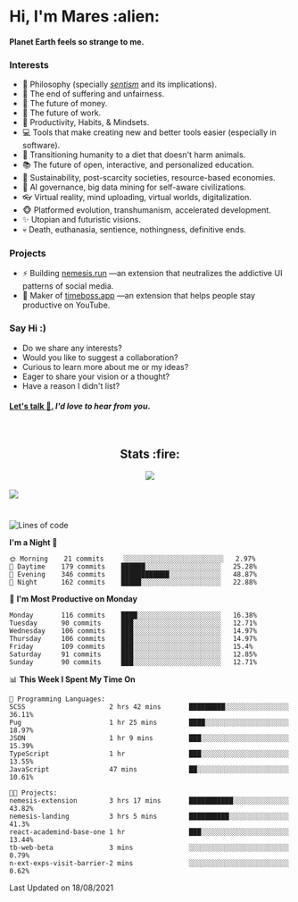 <h1>Hi, I'm Mares :alien:</h1>

#### Planet Earth feels so strange to me.

### **Interests**

- 🌊 Philosophy (specially [_sentism_][sentismmedium] and its implications).
- 🎯 The end of suffering and unfairness.
- 💸 The future of money.
- 💼 The future of work.
- 🧠 Productivity, Habits, & Mindsets.
- 💻 Tools that make creating new and better tools easier (especially in software).
- 🥗 Transitioning humanity to a diet that doesn't harm animals.
- 📚 The future of open, interactive, and personalized education.
- 🌱 Sustainability, post-scarcity societies, resource-based economies.
- 🤖 AI governance, big data mining for self-aware civilizations.
- 👓 Virtual reality, mind uploading, virtual worlds, digitalization.
- 🐵 Platformed evolution, transhumanism, accelerated development.
- ✨ Utopian and futuristic visions.
- 💀 Death, euthanasia, sentience, nothingness, definitive ends.


### **Projects**

- ⚡ Building [nemesis.run](https://nemesis.run) —an extension that neutralizes the addictive UI patterns of social media.
- 💎 Maker of [timeboss.app](https://timeboss.app) —an extension that helps people stay productive on YouTube.


### **Say Hi :)**

- Do we share any interests?
- Would you like to suggest a collaboration?
- Curious to learn more about me or my ideas?
- Eager to share your vision or a thought?
- Have a reason I didn't list?

#### [Let's talk :wave:.](mailto:mareszhar@gmail.com) _I'd love to hear from you_.

[sentismmedium]: https://medium.com/@mareszhar/born-a-prisoner-a-reflection-about-life-its-struggles-and-a-plan-to-escape-d8566ce9b026

<br>

<h2 align="center">Stats :fire:</h2>

<div align="center">
  <img src="https://github-readme-streak-stats.herokuapp.com?user=mareszhar&theme=black-ice&hide_border=true&stroke=FFFFFF15&ring=DF8FFE&fire=DF8FFE&currStreakLabel=DF8FFE&background=1A232A&currStreakNum=86FFAB">
</div>

<!-- Add or remove this: &dates=B1AAB3FF at the end of the streak stats URL if they get bugged and aren't updating -->

<br>

<img src="https://activity-graph.herokuapp.com/graph?username=mareszhar&theme=nord&bg_color=00000000&color=979797&line=DF8FFE&point=00000000&area=true&hide_border=true">

<br>

<h1></h1>

<!--START_SECTION:waka-->
![Lines of code](https://img.shields.io/badge/From%20Hello%20World%20I%27ve%20Written-126071%20lines%20of%20code-blue)

**I'm a Night 🦉** 

```text
🌞 Morning    21 commits     ░░░░░░░░░░░░░░░░░░░░░░░░░   2.97% 
🌆 Daytime    179 commits    ██████░░░░░░░░░░░░░░░░░░░   25.28% 
🌃 Evening    346 commits    ████████████░░░░░░░░░░░░░   48.87% 
🌙 Night      162 commits    █████░░░░░░░░░░░░░░░░░░░░   22.88%

```
📅 **I'm Most Productive on Monday** 

```text
Monday       116 commits    ████░░░░░░░░░░░░░░░░░░░░░   16.38% 
Tuesday      90 commits     ███░░░░░░░░░░░░░░░░░░░░░░   12.71% 
Wednesday    106 commits    ███░░░░░░░░░░░░░░░░░░░░░░   14.97% 
Thursday     106 commits    ███░░░░░░░░░░░░░░░░░░░░░░   14.97% 
Friday       109 commits    ███░░░░░░░░░░░░░░░░░░░░░░   15.4% 
Saturday     91 commits     ███░░░░░░░░░░░░░░░░░░░░░░   12.85% 
Sunday       90 commits     ███░░░░░░░░░░░░░░░░░░░░░░   12.71%

```


📊 **This Week I Spent My Time On** 

```text
💬 Programming Languages: 
SCSS                     2 hrs 42 mins       █████████░░░░░░░░░░░░░░░░   36.11% 
Pug                      1 hr 25 mins        ████░░░░░░░░░░░░░░░░░░░░░   18.97% 
JSON                     1 hr 9 mins         ███░░░░░░░░░░░░░░░░░░░░░░   15.39% 
TypeScript               1 hr                ███░░░░░░░░░░░░░░░░░░░░░░   13.55% 
JavaScript               47 mins             ██░░░░░░░░░░░░░░░░░░░░░░░   10.61%

🐱‍💻 Projects: 
nemesis-extension        3 hrs 17 mins       ███████████░░░░░░░░░░░░░░   43.82% 
nemesis-landing          3 hrs 5 mins        ██████████░░░░░░░░░░░░░░░   41.3% 
react-academind-base-one 1 hr                ███░░░░░░░░░░░░░░░░░░░░░░   13.44% 
tb-web-beta              3 mins              ░░░░░░░░░░░░░░░░░░░░░░░░░   0.79% 
n-ext-exps-visit-barrier-2 mins              ░░░░░░░░░░░░░░░░░░░░░░░░░   0.62%

```


 Last Updated on 18/08/2021
<!--END_SECTION:waka-->

